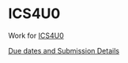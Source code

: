 # ICS4U0

Work for [ICS4U0](https://github.com/johnfraserss/ICS4U)

[Due dates and Submission Details](https://github.com/johnfraserss/ICS4U/wiki/Due-Dates-and-Submission-Details)
